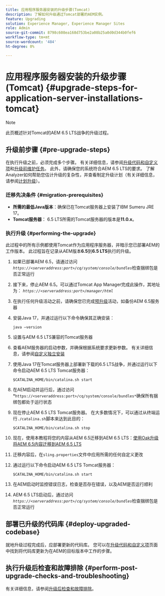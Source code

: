 ```yaml
---
title: 应用程序服务器安装的升级步骤(Tomcat)
description: 了解如何升级通过Tomcat部署的AEM实例。
feature: Upgrading
solution: Experience Manager, Experience Manager Sites
role: Admin
source-git-commit: 8798c608ea168d753be2a08b25a0d0d344b0fef6
workflow-type: tm+mt
source-wordcount: '484'
ht-degree: 0%

---
```


# 应用程序服务器安装的升级步骤(Tomcat) {#upgrade-steps-for-application-server-installations-tomcat}

>[!NOTE]
>
>此页概述针对Tomcat的AEM 6.5 LTS战争的升级过程。

## 升级前步骤 {#pre-upgrade-steps}

在执行升级之前，必须完成多个步骤。 有关详细信息，请参阅[升级代码和自定义项](/help/sites-deploying/upgrading-code-and-customizations.md)和[升级前维护任务](/help/sites-deploying/pre-upgrade-maintenance-tasks.md)。 此外，请确保您的系统符合AEM 6.5 LTS的要求。 了解Analyzer如何帮助您估计升级的复杂性，并查看制定升级计划（有关详细信息，请参阅[计划升级](/help/sites-deploying/upgrade-planning.md)）。

### 迁移先决条件 {#migration-prerequisites}

* **所需的最低Java版本**：确保已在Tomcat服务器上安装了IBM Sumeru JRE 17。
* **Tomcat服务器**： 6.5 LTS所需的Tomcat服务器的版本是&#x200B;**11.0.x**。

### 执行升级 {#performing-the-upgrade}

此过程中的所有示例都使用Tomcat作为应用程序服务器，并暗示您已部署AEM的工作版本。 此过程旨在记录从AEM版本&#x200B;**6.5**&#x200B;到&#x200B;**6.5 LTS**&#x200B;执行的升级。

1. 如果已部署AEM 6.5，请通过访问&#x200B;*`https://<serveraddress:port>/cq/system/console/bundles`*&#x200B;检查捆绑包是否正常运行
1. 接下来，停止AEM 6.5。可以通过Tomcat App Manager完成此操作，其地址为： *`https://<serveraddress:port>/manager/html`*
1. 在执行任何升级活动之前，请确保您已完成[预升级](#pre-upgrade-steps)活动，如备份AEM 6.5服务器
1. 安装Java 17，并通过运行以下命令确保其正确安装：

   ```
   java –version
   ```

1. 设置与AEM 6.5 LTS兼容的Tomcat服务器
1. 查看AEM服务器的启动参数，并确保根据系统要求更新参数。 有关详细信息，请参阅[自定义独立安装](/help/sites-deploying/custom-standalone-install.md)
1. 使用Java 17在Tomcat服务器上部署新下载的6.5 LTS战争，并通过运行以下命令启动AEM 6.5 LTS Tomcat服务器：

   ```
   $CATALINA_HOME/bin/catalina.sh start
   ```

1. 在AEM启动并运行后，通过访问*`https://<serveraddress:port>/cq/system/console/bundles*`确保所有捆绑包都处于运行状态
1. 现在停止AEM 6.5 LTS Tomcat服务器。 在大多数情况下，可以通过从终端运行`./catalina.sh`脚本来达到此目的：

   ```
   $CATALINA_HOME/bin/catalina.sh stop
   ```

1. 现在，使用本教程将您的内容从AEM 6.5迁移到AEM 6.5 LTS：[使用Oak升级将AEM 6.5内容迁移到AEM 6.5 LTS](/help/sites-deploying/aem-65-to-aem-65lts-content-migration-using-oak-upgrade.md)
1. 迁移内容后，在`sling.properties`文件中应用所需的任何自定义更改
1. 通过运行以下命令启动AEM 6.5 LTS Tomcat服务器：

   ```
   $CATALINA_HOME/bin/catalina.sh start
   ```

1. 在AEM启动时监控错误日志，检查是否存在错误，以及AEM是否运行顺利
1. AEM 6.5 LTS启动后，通过访问&#x200B;*`https://<serveraddress:port>/cq/system/console/bundles`*&#x200B;检查捆绑包是否正常运行

## 部署已升级的代码库 {#deploy-upgraded-codebase}

就地升级过程完成后，应部署更新的代码库。 您可以在[升级代码和自定义项](/help/sites-deploying/upgrading-code-and-customizations.md)页面中找到将代码库更新为在AEM的目标版本中工作的步骤。

## 执行升级后检查和故障排除 {#perform-post-upgrade-checks-and-troubleshooting}

有关详细信息，请参阅[升级后检查和故障排除](/help/sites-deploying/post-upgrade-checks-and-troubleshooting.md)。